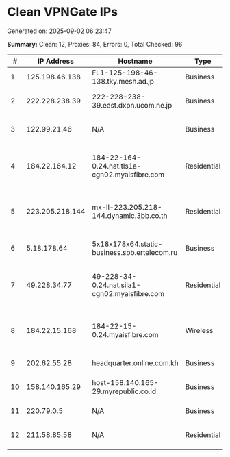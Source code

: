 # Clean VPNGate IPs
Generated on: 2025-09-02 06:23:47

**Summary:** Clean: 12, Proxies: 84, Errors: 0, Total Checked: 96

| # | IP Address | Hostname | Type | Country | Provider |
|---|------------|----------|------|---------|----------|
| 1 | 125.198.46.138 | FL1-125-198-46-138.tky.mesh.ad.jp | Business | JP | BIGLOBE Inc. |
| 2 | 222.228.238.39 | 222-228-238-39.east.dxpn.ucom.ne.jp | Business | JP | ARTERIA Networks Corporation |
| 3 | 122.99.21.46 | N/A | Business | TW | Hoshin Multimedia Center Inc. |
| 4 | 184.22.164.12 | 184-22-164-0.24.nat.tls1a-cgn02.myaisfibre.com | Residential | TH | ADVANCED WIRELESS NETWORK COMPANY LIMITED |
| 5 | 223.205.218.144 | mx-ll-223.205.218-144.dynamic.3bb.co.th | Residential | TH | Triple T Broadband Public Company Limited |
| 6 | 5.18.178.64 | 5x18x178x64.static-business.spb.ertelecom.ru | Business | RU | JSC "ER-Telecom Holding" |
| 7 | 49.228.34.77 | 49-228-34-0.24.nat.sila1-cgn02.myaisfibre.com | Residential | TH | ADVANCED WIRELESS NETWORK COMPANY LIMITED |
| 8 | 184.22.15.168 | 184-22-15-0.24.myaisfibre.com | Wireless | TH | ADVANCED WIRELESS NETWORK COMPANY LIMITED |
| 9 | 202.62.55.28 | headquarter.online.com.kh | Business | KH | COGETEL Co., Ltd |
| 10 | 158.140.165.29 | host-158.140.165-29.myrepublic.co.id | Business | ID | PT. Eka Mas Republik |
| 11 | 220.79.0.5 | N/A | Business | KR | Korea Telecom |
| 12 | 211.58.85.58 | N/A | Residential | KR | SK Broadband Co Ltd |
